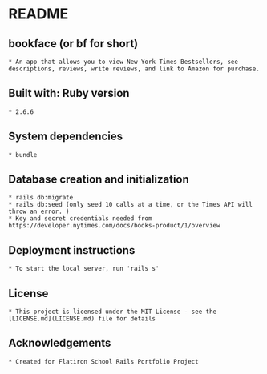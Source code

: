 # README

## bookface (or bf for short)

    * An app that allows you to view New York Times Bestsellers, see descriptions, reviews, write reviews, and link to Amazon for purchase.

## Built with: Ruby version
    * 2.6.6

## System dependencies
    * bundle


## Database creation and initialization
    * rails db:migrate
    * rails db:seed (only seed 10 calls at a time, or the Times API will throw an error. )
    * Key and secret credentials needed from https://developer.nytimes.com/docs/books-product/1/overview


## Deployment instructions
    * To start the local server, run 'rails s'

## License
    * This project is licensed under the MIT License - see the [LICENSE.md](LICENSE.md) file for details

## Acknowledgements
    * Created for Flatiron School Rails Portfolio Project


